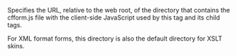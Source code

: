 Specifies the URL, relative to the web root, of the
            directory that contains the cfform.js file with the
            client-side JavaScript used by this tag and its child
            tags.

For XML format forms, this directory is also the default directory for XSLT skins.